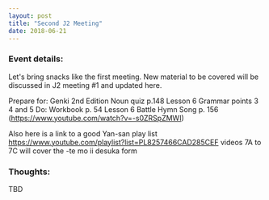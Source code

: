 ```yaml
---
layout: post
title: "Second J2 Meeting"
date: 2018-06-21
---
```


### Event details:
Let's bring snacks like the first meeting.
New material to be covered will be discussed in J2 meeting #1 and updated here.

Prepare for:
Genki 2nd Edition
Noun quiz p.148
Lesson 6 Grammar points 3 4 and 5
Do:
Workbook p. 54
Lesson 6 Battle Hymn Song p. 156 (https://www.youtube.com/watch?v=-s0ZRSpZMWI)


Also here is a link to a good Yan-san play list
https://www.youtube.com/playlist?list=PL8257466CAD285CEF
videos 7A to 7C will cover the -te mo ii desuka form

### Thoughts:
TBD
